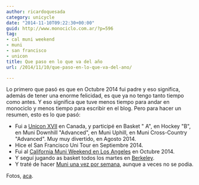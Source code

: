 ```yaml
---
author: ricardoquesada
category: unicycle
date: "2014-11-10T09:22:30+00:00"
guid: http://www.monociclo.com.ar/?p=596
tag:
- cal muni weekend
- muni
- san francisco
- unicon
title: Que paso en lo que va del año
url: /2014/11/10/que-paso-en-lo-que-va-del-ano/

---
```


Lo primero que pasó es que en Octubre 2014 fui padre y eso significa, además de
tener una enorme felicidad, es que ya no tengo tanto tiempo como antes. Y eso
significa que tuve menos tiempo para andar en monociclo y menos tiempo para
escribir en el blog. Pero para hacer un resumen, esto es lo que pasó:

- Fui a [Unicon XVII](http://unicon17.ca/en/) en Canada, y participé en Basket "
  A", en Hockey "B", en Muni Downhill "Advanced", en Muni Uphill, en Muni
  Cross-Country "Advanced". Muy muy divertido, en Agosto 2014.
- Hice el San Francisco Uni Tour en Septiembre 2014.
- Fui al [California Muni Weekend en Los Angeles](http://www.oneloveunicycleclub.com/#!event-info/c1x8h)
  en Octubre 2014.
- Y seguí jugando as basket todos los martes
  en [Berkeley](http://berkeleyunicycling.org/).
- Y traté de hacer [Muni una vez por semana](http://berkeleyunicycling.org/),
  aunque a veces no se podia.

Fotos, [aca](https://plus.google.com/u/0/111588202880883771967/posts/TZaS6f4jG2g?pid=5952518233211979666&oid=111588202880883771967).
